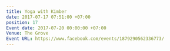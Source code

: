 ```yaml
---
title: Yoga with Kimber
date: 2017-07-17 07:51:00 +07:00
position: 17
Event date: 2017-07-20 00:00:00 +07:00
Venue: The Grove
Event URL: https://www.facebook.com/events/1879290562336773/
---
```



